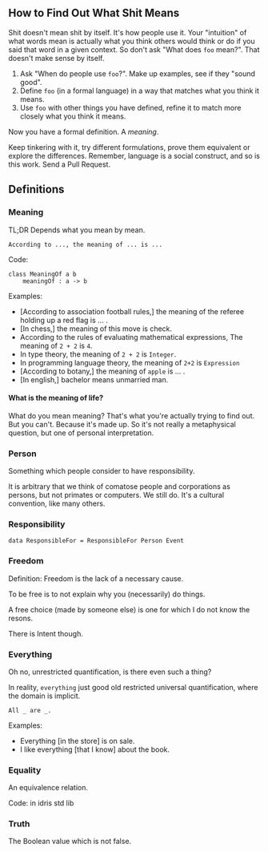 ## How to Find Out What Shit Means

Shit doesn't mean shit by itself. It's how people use it. Your "intuition" of what words mean is actually what you think others would think or do if you said that word in a given context. So don't ask "What does `foo` mean?". That doesn't make sense by itself.

1. Ask "When do people use `foo`?". Make up examples, see if they "sound good".
2. Define `foo` (in a formal language) in a way that matches what you think it means.
3. Use `foo` with other things you have defined, refine it to match more closely what you think it means.

Now you have a formal definition. A _meaning_.

Keep tinkering with it, try different formulations, prove them equivalent or explore the differences. Remember, language is a social construct, and so is this work. Send a Pull Request.


## Definitions

### Meaning

TL;DR Depends what you mean by mean.


`According to ..., the meaning of ... is ...`


Code:
```
class MeaningOf a b
    meaningOf : a -> b
```

Examples:
- [According to association football rules,] the meaning of the referee holding up a red flag is ... .
- [In chess,] the meaning of this move is check.
- According to the rules of evaluating mathematical expressions, The meaning of `2 + 2` is `4`.
- In type theory, the meaning of `2 + 2` is `Integer`.
- In programming language theory, the meaning of `2+2` is `Expression`
- [According to botany,] the meaning of `apple` is ... .
- [In english,] bachelor means unmarried man.


#### What is the meaning of life?

What do you mean meaning? That's what you're actually trying to find out. But you can't. Because it's made up. So it's not really a metaphysical question, but one of personal interpretation.


### Person

Something which people consider to have responsibility.

It is arbitrary that we think of comatose people and corporations as persons, but not primates or computers. We still do. It's a cultural convention, like many others.


### Responsibility

```
data ResponsibleFor = ResponsibleFor Person Event
```


### Freedom

Definition: Freedom is the lack of a necessary cause.

To be free is to not explain why you (necessarily) do things.

A free choice (made by someone else) is one for which I do not know the resons.

There is Intent though.


### Everything


Oh no, unrestricted quantification, is there even such a thing?

In reality, `everything` just good old restricted universal quantification, where the domain is implicit.


```
All _ are _.
```

Examples:
- Everything [in the store] is on sale.
- I like everything [that I know] about the book.


### Equality

An equivalence relation.


Code:
in idris std lib




### Truth

The Boolean value which is not false.
